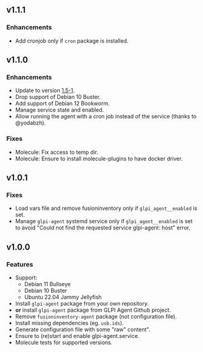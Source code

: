 ## v1.1.1
### Enhancements
* Add cronjob only if `cron` package is installed.

## v1.1.0
### Enhancements
* Update to version [1.5-1](https://github.com/glpi-project/glpi-agent/releases/tag/1.5).
* Drop support of Debian 10 Buster.
* Add support of Debian 12 Bookworm.
* Manage service state and enabled.
* Allow running the agent with a cron job instead of the service (thanks to @yodabzh).

### Fixes
* Molecule: Fix access to temp dir.
* Molecule: Ensure to install molecule-plugins to have docker driver.

## v1.0.1

### Fixes
* Load vars file and remove fusioninventory only if `glpi_agent__enabled` is set.
* Manage `glpi-agent` systemd service only if `glpi_agent__enabled` is set to
  avoid "Could not find the requested service glpi-agent: host" error.

## v1.0.0

### Features
* Support:
  * Debian 11 Bullseye
  * Debian 10 Buster
  * Ubuntu 22.04 Jammy Jellyfish
* Install `glpi-agent` package from your own repository.
* **or** install `glpi-agent` package from GLPI Agent Github project.
* Remove `fusioninventory-agent` package (not configuration file).
* Install missing dependencies (eg. `usb.ids`).
* Generate configuration file with some "raw" content".
* Ensure to (re)start and enable glpi-agent.service.
* Molecule tests for supported versions.
